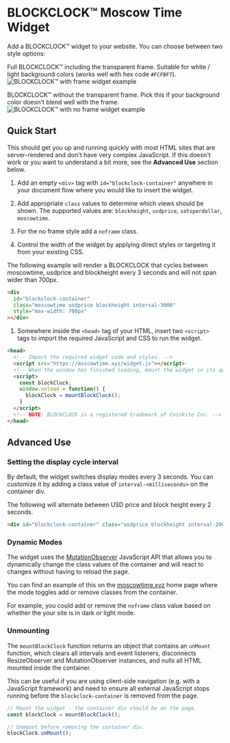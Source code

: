# BLOCKCLOCK™ Moscow Time Widget

Add a BLOCKCLOCK™ widget to your website. You can choose between two style options:

Full BLOCKCLOCK™ including the transparent frame. Suitable for white / light background colors (works well with hex code `#FCFBF7`).
![BLOCKCLOCK™ with frame widget example](widget-example-with-frame.webp)

BLOCKCLOCK™ without the transparent frame. Pick this if your background color doesn't blend well with the frame.
![BLOCKCLOCK™ with no frame widget example](widget-example-no-frame.webp)

## Quick Start

This should get you up and running quickly with most HTML sites that are server-rendered and don't have very complex JavaScript. If this doesn't work or you want to understand a bit more, see the **Advanced Use** section below.

1. Add an empty `<div>` tag with `id="blockclock-container"` anywhere in your document flow where you would like to insert the widget.

1. Add appropriate `class` values to determine which views should be shown. The supported values are: `blockheight`, `usdprice`, `satsperdollar`, `moscowtime`.

1. For the no frame style add a `noframe` class.

1. Control the width of the widget by applying direct styles or targeting it from your existing CSS.

  The following example will render a BLOCKCLOCK that cycles between moscowtime, usdprice and blockheight every 3 seconds and will not span wider than 700px.

  ```html
  <div
    id="blockclock-container"
    class="moscowtime usdprice blockheight interval-3000"
    style="max-width: 700px"
  ></div>
  ```

1. Somewhere inside the `<head>` tag of your HTML, insert two `<script>` tags to import the required JavaScript and CSS to run the widget.

  ```html
  <head>
    <!-- Import the required widget code and styles. -->
    <script src="https://moscowtime.xyz/widget.js"></script>
    <!-- When the window has finished loading, mount the widget in its appropriate place. -->
    <script>
      const blockClock;
      window.onload = function() {
        blockClock = mountBlockClock();
      }
    </script>
    <!-- NOTE: BLOCKCLOCK is a registered trademark of Coinkite Inc. -->
  </head>
  ```

## Advanced Use

### Setting the display cycle interval

By default, the widget switches display modes every 3 seconds. You can customize it by adding a class value of `interval-<milliseconds>` on the container div.

The following will alternate between USD price and block height every 2 seconds.

```html
<div id="blockclock-container" class="usdprice blockheight interval-2000"></div>
```

### Dynamic Modes

The widget uses the [MutationObserver](https://developer.mozilla.org/en-US/docs/Web/API/MutationObserver) JavaScript API that allows you to dynamically change the class values of the container and will react to changes without having to reload the page.

You can find an example of this on the [moscowtime.xyz](/) home page where the mode toggles add or remove classes from the container.

For example, you could add or remove the `noframe` class value based on whether the your site is in dark or light mode.

### Unmounting

The `mountBlockClock` function returns an object that contains an `unMount` function, which clears all intervals and event listeners, disconnects ResizeObserver and MutationObserver instances, and nulls all HTML mounted inside the container.

This can be useful if you are using client-side navigation (e.g. with a JavaScript framework) and need to ensure all external JavaScript stops running before the `blockclock-container` is removed from the page.

```javascript
// Mount the widget - the container div should be on the page.
const blockClock = mountBlockClock();

// Unmount before removing the container div.
blockClock.unMount();
```
